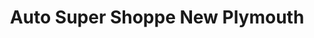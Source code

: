 ---
title: "Auto Super Shoppe New Plymouth"
url: /new-plymouth/auto-super-shoppe-new-plymouth/
shop: Autowerkstatt
---